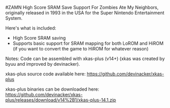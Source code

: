 #ZAMN High Score SRAM Save Support
For Zombies Ate My Neighbors, originally released in 1993 in the USA for the Super Nintendo Entertainment System.

Here's what is included:
- High Score SRAM saving
- Supports basic support for SRAM mapping for both LoROM and HiROM (if you want to convert the game to HiROM for whatever reason)

Notes:
Code can be assembled with xkas-plus (v14+) (xkas was created by byuu and improved by devinacker).

xkas-plus source code available here: https://github.com/devinacker/xkas-plus

xkas-plus binaries can be downloaded here: https://github.com/devinacker/xkas-plus/releases/download/v14%2B1/xkas-plus-14.1.zip